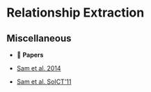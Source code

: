 # Relationship Extraction

## Miscellaneous

* :scroll: **Papers**

* [Sam et al. 2014](http://vjs.ac.vn/index.php/jcc/article/view/2566)
* [Sam et al. SoICT'11](https://www.researchgate.net/publication/221633643_Semi-supervised_learning_for_relation_extraction_in_Vietnamese_text)